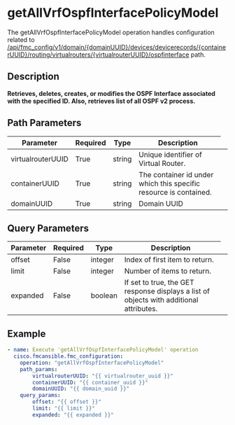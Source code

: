 # getAllVrfOspfInterfacePolicyModel

The getAllVrfOspfInterfacePolicyModel operation handles configuration related to [/api/fmc_config/v1/domain/{domainUUID}/devices/devicerecords/{containerUUID}/routing/virtualrouters/{virtualrouterUUID}/ospfinterface](/paths//api/fmc_config/v1/domain/{domain_uuid}/devices/devicerecords/{container_uuid}/routing/virtualrouters/{virtualrouter_uuid}/ospfinterface.md) path.&nbsp;
## Description
**Retrieves, deletes, creates, or modifies the OSPF Interface associated with the specified ID. Also, retrieves list of all OSPF v2 process.**

## Path Parameters
| Parameter | Required | Type | Description |
| --------- | -------- | ---- | ----------- |
| virtualrouterUUID | True | string <td colspan=3> Unique identifier of Virtual Router. |
| containerUUID | True | string <td colspan=3> The container id under which this specific resource is contained. |
| domainUUID | True | string <td colspan=3> Domain UUID |

## Query Parameters
| Parameter | Required | Type | Description |
| --------- | -------- | ---- | ----------- |
| offset | False | integer <td colspan=3> Index of first item to return. |
| limit | False | integer <td colspan=3> Number of items to return. |
| expanded | False | boolean <td colspan=3> If set to true, the GET response displays a list of objects with additional attributes. |

## Example
```yaml
- name: Execute 'getAllVrfOspfInterfacePolicyModel' operation
  cisco.fmcansible.fmc_configuration:
    operation: "getAllVrfOspfInterfacePolicyModel"
    path_params:
        virtualrouterUUID: "{{ virtualrouter_uuid }}"
        containerUUID: "{{ container_uuid }}"
        domainUUID: "{{ domain_uuid }}"
    query_params:
        offset: "{{ offset }}"
        limit: "{{ limit }}"
        expanded: "{{ expanded }}"

```